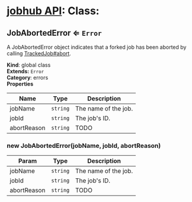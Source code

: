# [jobhub API](README.md): Class:

<a name="JobAbortedError"></a>

## JobAbortedError ⇐ <code>Error</code>
A JobAbortedError object indicates that a forked job has been aborted by calling [TrackedJob#abort](TrackedJob.md#TrackedJob+abort).

**Kind**: global class  
**Extends:** <code>Error</code>  
**Category**: errors  
**Properties**

| Name | Type | Description |
| --- | --- | --- |
| jobName | <code>string</code> | The name of the job. |
| jobId | <code>string</code> | The job's ID. |
| abortReason | <code>string</code> | TODO |

<a name="new_JobAbortedError_new"></a>

### new JobAbortedError(jobName, jobId, abortReason)

| Param | Type | Description |
| --- | --- | --- |
| jobName | <code>string</code> | The name of the job. |
| jobId | <code>string</code> | The job's ID. |
| abortReason | <code>string</code> | TODO |

